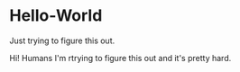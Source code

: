 # Hello-World
Just trying to figure this out.


Hi! Humans
I'm rtrying to figure this out and it's pretty hard.
